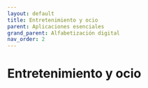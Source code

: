 ```yaml
---
layout: default
title: Entretenimiento y ocio
parent: Aplicaciones esenciales
grand_parent: Alfabetización digital
nav_order: 2
---
```


# Entretenimiento y ocio